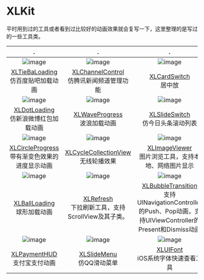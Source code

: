 # XLKit

平时用到过的工具或者看到过比较好的动画效果就会复写一下，这里整理的是写过的一些工具类。

|.|.|.|
|:---:|:---:|:---:|
|![image](https://github.com/mengxianliang/XLTieBaLoading/raw/master/Image/1.gif)|![image](https://github.com/mengxianliang/XLChannelControl/raw/master/GIF/3.gif)|![image](https://github.com/mengxianliang/XLCardSwitch/raw/master/1.gif)|
|[XLTieBaLoading](https://github.com/mengxianliang/XLTieBaLoading)<br>仿百度贴吧加载动画|[XLChannelControl](https://github.com/mengxianliang/XLChannelControl)<br>仿腾讯新闻频道管理功能|[XLCardSwitch](https://github.com/mengxianliang/XLCardSwitch)<br>居中放|
|![image](https://github.com/mengxianliang/XLDotLoading/raw/master/1.gif)|![image](https://github.com/mengxianliang/XLWaveProgress/raw/master/GIF/1.gif)|![image](https://github.com/mengxianliang/XLSlideSwitch/raw/master/GIF/1-1.gif)|
|[XLDotLoading](https://github.com/mengxianliang/XLDotLoading)<br>仿新浪微博红包加载动画|[XLWaveProgress](https://github.com/mengxianliang/XLWaveProgress)<br>波浪加载动画|[XLSlideSwitch](https://github.com/mengxianliang/XLSlideSwitch)<br>仿今日头条滚动列表|
|![image](https://github.com/mengxianliang/XLCircleProgress/raw/master/1.gif)|![image](https://github.com/mengxianliang/XLCycleCollectionView/raw/master/Gif/1.gif)|![image](https://github.com/mengxianliang/XLImageViewer/raw/master/GIF/2-1.gif)|
|[XLCircleProgress](https://github.com/mengxianliang/XLCircleProgress)<br>带有渐变色效果的进度显示动画|[XLCycleCollectionView](https://github.com/mengxianliang/XLCycleCollectionView)<br>无线轮播效果|[XLImageViewer](https://github.com/mengxianliang/XLImageViewer)<br>图片浏览工具，支持本地、网络图片显示|
|![image](https://github.com/mengxianliang/XLBallLoading/raw/master/GIF/1.gif)|![image](https://github.com/mengxianliang/XLRefresh/raw/master/GIF/2.gif)|![image](https://github.com/mengxianliang/XLBubbleTransition/raw/master/GIF/1.gif)|
|[XLBallLoading](https://github.com/mengxianliang/XLBallLoading)<br>球形加载动画|[XLRefresh](https://github.com/mengxianliang/XLRefresh)<br>下拉刷新工具，支持ScrollView及其子类。|[XLBubbleTransition](https://github.com/mengxianliang/XLBubbleTransition)<br>支持UINavigationController的Push、Pop动画，支持UIViewController的Present和Dismiss动画|
|![image](https://github.com/mengxianliang/XLPaymentHUD/raw/master/GIF/1.gif)|![image](https://github.com/mengxianliang/XLSlideMenu/raw/master/GIF/1.gif)|![image](https://github.com/mengxianliang/XLUIFont/raw/master/GIF/1.gif)|
|[XLPaymentHUD](https://github.com/mengxianliang/XLPaymentHUD)<br>支付宝支付动画|[XLSlideMenu](https://github.com/mengxianliang/XLSlideMenu)<br>仿QQ滑动菜单|[XLUIFont](https://github.com/mengxianliang/XLUIFont)<br>iOS系统字体快速查看工具|
